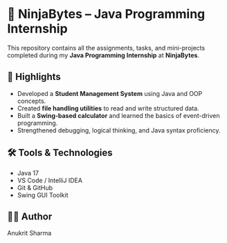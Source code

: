 # 🧠 NinjaBytes – Java Programming Internship
This repository contains all the assignments, tasks, and mini-projects completed during my **Java Programming Internship** at **NinjaBytes**.

## 📌 Highlights
- Developed a **Student Management System** using Java and OOP concepts.
- Created **file handling utilities** to read and write structured data.
- Built a **Swing-based calculator** and learned the basics of event-driven programming.
- Strengthened debugging, logical thinking, and Java syntax proficiency.

## 🛠️ Tools & Technologies
- Java 17  
- VS Code / IntelliJ IDEA  
- Git & GitHub  
- Swing GUI Toolkit  

## 🙋‍♂️ Author
Anukrit Sharma


